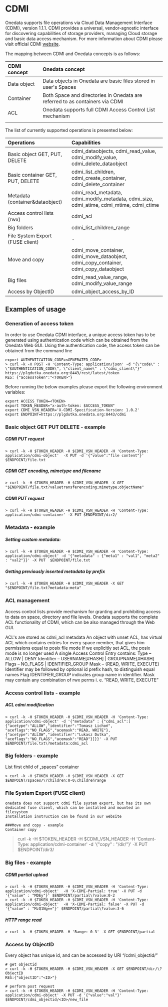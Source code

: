 
# CDMI

Onedata supports file operations via Cloud Data Management Interface (CDMI), version 1.1.1. 
CDMI provides a universal, vendor-agnostic interface for discovering capabilities of storage providers, managing Cloud storage and basic data access mechanism. 
For more information about CDMI please visit official CDMI [website](http://www.snia.org/cdmi).

The mapping between CDMI and Onedata concepts is as follows:

| CDMI concept | Onedata concept|
|:--------------------------------|:-------|
| Data object | Data objects in Onedata are basic files stored in user's Spaces|
| Container | Both Space and directories in Onedata are referred to as containers via CDMI |
| ACL | Onedata supports full CDMI Access Control List mechanism |
| | |

The list of currently supported operations is presented below:

| Operations                       | Capabilities                                                                            |
|:---------------------------------|:----------------------------------------------------------------------------------------|
| Basic object GET, PUT, DELETE      | cdmi_dataobjects, cdmi_read_value, cdmi_modify_value, cdmi_delete_dataobject            |
| Basic container GET, PUT, DELETE   | cdmi_list_children, cdmi_create_container, cdmi_delete_container                        |
| Metadata (container&dataobject)  | cdmi_read_metadata, cdmi_modify_metadata, cdmi_size, cdmi_atime, cdmi_mtime, cdmi_ctime |
| Access control lists (rwx)       | cdmi_acl |
| Big folders                      | cdmi_list_children_range |
| File System Export (FUSE client) | -                                                                                       |
| Move and copy                    | cdmi_move_container, cdmi_move_dataobject,  cdmi_copy_container, cdmi_copy_dataobject                                 |
| Big files                        | cdmi_read_value_range, cdmi_modify_value_range                                          |
| Access by ObjectID               | cdmi_object_access_by_ID                                                                |

## Examples of usage

### Generation of access token
In order to use Onedata CDMI interface, a unique access token has to be generated using authentication code which can be obtained from the Onedata Web GUI. Using the authentication code, the access token can be obtained from the command line

~~~
export AUTHENTICATION_CODE=<GENERATED_CODE>
> curl -k -X POST -H 'Content-Type: application/json' -d "{\"code\" : \"$AUTHENTICATION_CODE\", \"client_name\" : \"cdmi_client\"}" https://plgdutka.onedata.org:8443/rest/latest/token
RES: {"accessToken":"<TOKEN>"}
~~~

Before running the below examples please export the following environment variables:
~~~
export ACCESS_TOKEN=<TOKEN>
export TOKEN_HEADER="x-auth-token: $ACCESS_TOKEN"
export CDMI_VSN_HEADER='X-CDMI-Specification-Version: 1.0.2'
export ENDPOINT=https://plgdutka.onedata.org:8443/cdmi
~~~


### Basic object GET PUT DELETE - example


##### CDMI PUT request
~~~
> curl -k -H $TOKEN_HEADER -H $CDMI_VSN_HEADER -H 'Content-Type: application/cdmi-object'  -X PUT -d '{"value":"file content"}' $ENDPOINT/file.txt
~~~



##### CDMI GET encoding, mimetype and filename
~~~
> curl -k -H $TOKEN_HEADER -H $CDMI_VSN_HEADER -X GET "$ENDPOINT/file.txt?valuetransferencoding;mimetype;objectName"
~~~


##### CDMI PUT request
~~~
> curl -k -H $TOKEN_HEADER -H $CDMI_VSN_HEADER -H 'Content-Type: application/cdmi-container' -X PUT $ENDPOINT/dir2/
~~~

### Metadata - example
##### Setting custom metadata:
~~~
> curl -k -H $TOKEN_HEADER -H $CDMI_VSN_HEADER -H 'Content-Type: application/cdmi-object' -d '{"metadata" : {"meta1" : "val1", "meta2" : "val2"}}' -X PUT  $ENDPOINT/file.txt
~~~

##### Getting previously inserted metadata by prefix
~~~
> curl -k -H $TOKEN_HEADER -H $CDMI_VSN_HEADER -X GET "$ENDPOINT/file.txt?metadata:meta"
~~~

### ACL management

Access control lists provide mechanism for granting and prohibiting access to data on space, directory and file levels. Onedata supports the complete ACL functionality of CDMI, which can be also managed through the Web GUI.


ACL's are stored as cdmi_acl metadata
An object with unset ACL, has virtual ACL which contains entries for every space member, that gives him permissions equal to posix file mode
If we explicitly set ACL, the posix mode is no longer used
A single Access Control Entry contains:
Type – ALLOW | DENY
Identifier – USERNAME[#HASH] | GROUPNAME[#HASH]
Flags – NO_FLAGS | IDENTIFIER_GROUP
Mask – {READ, WRITE, EXECUTE}
Identifier may be followed by optional id prefix hash, to distinguish equal names
Flag IDENTIFIER_GROUP indicates group name in identifier. Mask may contain any combination of rwx perms i. e. “READ, WRITE, EXECUTE”


### Access control lists - example
##### ACL cdmi modification
~~~
> curl -k -H $TOKEN_HEADER -H $CDMI_VSN_HEADER -H 'Content-Type: application/cdmi-object' -d '{"metadata" : {"cdmi_acl":[
{"acetype":"ALLOW","identifier":"Tomasz Lichoń", "aceflags":"NO_FLAGS","acemask":"READ, WRITE"}, {"acetype":"ALLOW","identifier":"Lukasz Dutka", "aceflags":"NO_FLAGS","acemask":"READ"}]}}' -X PUT  $ENDPOINT/file.txt\?metadata:cdmi_acl
~~~

### Big folders - example
List first child of „spaces” container
~~~
> curl -k -H $TOKEN_HEADER -H $CDMI_VSN_HEADER -X GET $ENDPOINT/spaces/\?children:0-0;childrenrange
~~~

### File System Export (FUSE client)
~~~
onedata does not support cdmi file system export, but has its own dedicated fuse client, which can be installed and mounted in filesystem
Installation instruction can be found in our website

###Move and copy - example
Container copy
~~~
> curl -k -H $TOKEN_HEADER -H $CDMI_VSN_HEADER -H 'Content-Type: application/cdmi-container' -d '{"copy" : "/dir/"}' -X PUT $ENDPOINT/dir3/

### Big files - example
##### CDMI partial upload
~~~
> curl -k -H $TOKEN_HEADER -H $CDMI_VSN_HEADER -H 'Content-Type: application/cdmi-object'  -H 'X-CDMI-Partial: true' -X PUT -d '{"value" : "MDEy"}' $ENDPOINT/partial\?value:0-2
> curl -k -H $TOKEN_HEADER -H $CDMI_VSN_HEADER -H 'Content-Type: application/cdmi-object'  -H 'X-CDMI-Partial: false' -X PUT -d '{"value" : "MzQ1Ng=="}' $ENDPOINT/partial\?value:3-6
~~~

##### HTTP range read
~~~
> curl -k -H $TOKEN_HEADER -H 'Range: 0-3' -X GET $ENDPOINT/partial
~~~

### Access by ObjectID
Every object has unique id, and can be accessed by URI “/cdmi_objectid/<ObjectID>”
~~~
# get objectid
> curl -k -H $TOKEN_HEADER -H $CDMI_VSN_HEADER -X GET $ENDPOINT/dir/\?ObjectID
RES:{"objectID":"<ID>"}

# perform post request
> curl -k -H $TOKEN_HEADER -H $CDMI_VSN_HEADER -H 'Content-Type: application/cdmi-object' -X PUT -d '{"value":"val"}' $ENDPOINT/cdmi_objectid/<ID>/new_file
~~~

<!-- ### Authorization via certificates
Generate .pem encoded public key from your certificate -->
